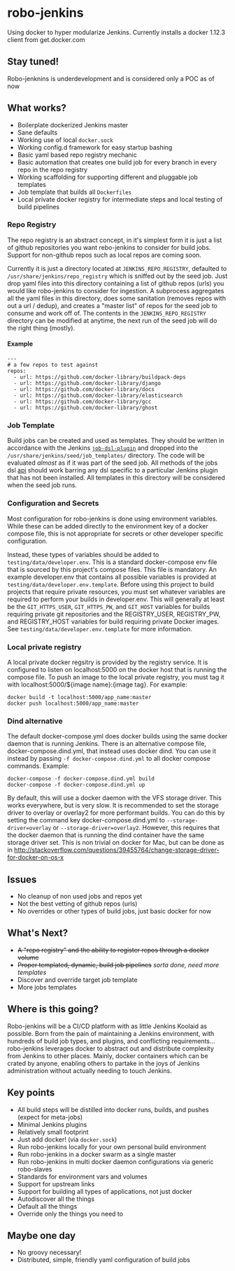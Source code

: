 # robo-jenkins
Using docker to hyper modularize Jenkins.  Currently installs a docker 1.12.3 client from get.docker.com

## Stay tuned!
Robo-jenknins is underdevelopment and is considered only a POC as of now

## What works?
* Boilerplate dockerized Jenkins master
* Sane defaults
* Working use of local `docker.sock`
* Working config.d framework for easy startup bashing
* Basic yaml based repo registry mechanic
* Basic automation that creates one build job for every branch in every repo in the repo registry
* Working scaffolding for supporting different and pluggable job templates
* Job template that builds all `Dockerfiles`
* Local private docker registry for intermediate steps and local testing of build pipelines

### Repo Registry
The repo registry is an abstract concept, in it's simplest form it is just a list of github repositories you want rebo-jenkins to consider for build jobs. Support for non-github repos such as local repos are coming soon.

Currently it is just a directory located at `JENKINS_REPO_REGISTRY`, defaulted to `/usr/share/jenkins/repo_registry` which is sniffed out by the seed job.  Just drop yaml files into this directory containing a list of github repos (urls) you would like robo-jenkins to consider for ingestion. A subprocess aggregates all the yaml files in this directory, does some sanitation (removes repos with out a url / dedup), and creates a "master list" of repos for the seed job to consume and work off of. The contents in the `JENKINS_REPO_REGISTRY` directory can be modified at anytime, the next run of the seed job will do the right thing (mostly).

#### Example
```
---
# a few repos to test against
repos:
  - url: https://github.com/docker-library/buildpack-deps
  - url: https://github.com/docker-library/django
  - url: https://github.com/docker-library/docs
  - url: https://github.com/docker-library/elasticsearch
  - url: https://github.com/docker-library/gcc
  - url: https://github.com/docker-library/ghost
```

### Job Template
Build jobs can be created and used as templates. They should be written in accordance with the Jenkins [`job-dsl-plugin`](https://github.com/jenkinsci/job-dsl-plugin/wiki) and dropped into the `/usr/share/jenkins/seed/job_templates/` directory. The code will be evaluated _almost_ as if it was part of the seed job. All methods of the jobs dsl [api](https://jenkinsci.github.io/job-dsl-plugin) should work barring any dsl specific to a particular Jenkins plugin that has not been installed. All templates in this directory will be considered when the seed job runs.

### Configuration and Secrets
Most configuration for robo-jenkins is done using environment variables.  While
these can be added directly to the environment key of a docker compose file, this is not appropriate for secrets or other developer specific configuration.

Instead, these types of variables should be added to `testing/data/developer.env`.  This is a standard docker-compose env file that is sourced by this project's compose files.  This file is mandatory.  An example developer.env that contains all possible variables is provided at `testing/data/developer.env.template`.  Before using this project to build projects that require private resources, you must set whatever variables are required to perform your builds in developer.env.  This will generally at least be the `GIT_HTTPS_USER`, `GIT_HTTPS_PW`, and `GIT_HOST` variables for builds requiring private git repositories and the REGISTRY_USER, REGISTRY_PW, and REGISTRY_HOST variables for build requiring private Docker images.  See `testing/data/developer.env.template` for more information.

### Local private registry
A local private docker regsitry is provided by the registry service.  It is configured to listen on localhost:5000 on the docker host that is running the compose file.  To push an image to the local private registry, you must tag it with localhost:5000/${image name}:{image tag}.  For example:
```
docker build -t localhost:5000/app_name:master
docker push localhost:5000/app_name:master
```

### Dind alternative
The default docker-compose.yml does docker builds using the same docker daemon that is running Jenkins.  There is an alternative compose file, docker-compose.dind.yml, that instead uses docker dind.  You can use it instead by passing `-f docker-compose.dind.yml` to all docker compose commands.
Example:
```
docker-compose -f docker-compose.dind.yml build
docker-compose -f docker-compose.dind.yml up
```

By default, this will use a docker daemon with the VFS storage driver.  This works everywhere, but is very slow.  It is recommended to set the storage driver to overlay or overlay2 for more performant builds.  You can do this by setting the command key docker-compose.dind.yml to `--storage-driver=overlay` or `--storage-driver=overlay2`.  However, this requires that the docker daemon that is running the dind container have the same storage driver set.  This is non trivial on docker for Mac, but can be done as in http://stackoverflow.com/questions/39455764/change-storage-driver-for-docker-on-os-x


## Issues
* No cleanup of non used jobs and repos yet
* Not the best vetting of github repos (urls)
* No overrides or other types of build jobs, just basic docker for now

## What's Next?
* ~~A "repo registry" and the ability to register repos through a docker volume~~
* ~~Proper templated, dynamic, build job pipelines~~ _sorta done, need more templates_
* Discover and override target job template
* More jobs templates

## Where is this going?
Robo-jenkins will be a CI/CD platform with as little Jenkins Koolaid as possible.  Born from the pain of maintaining a Jenkins environment, with hundreds of build job types, and plugins, and conflicting requirements... robo-jenkins leverages docker to abstract out and distribute complexity from Jenkins to other places.  Mainly, docker containers which can be crated by anyone, enabling others to partake in the joys of Jenkins administration without actually needing to touch Jenkins.

## Key points
* All build steps will be distilled into docker runs, builds, and pushes (expect for meta-jobs)
* Minimal Jenkins plugins
* Relatively small footprint
* Just add docker! (via `docker.sock`)
* Run robo-jenkins locally for your own personal build environment
* Run robo-jenkins in a docker swarm as a single master
* Run robo-jenkins in multi docker daemon configurations via generic robo-slaves
* Standards for environment vars and volumes
* Support for upstream links
* Support for building all types of applications, not just docker
* Autodiscover all the things
* Default all the things
* Override only the things you need to

## Maybe one day
* No groovy necessary!
* Distributed, simple, friendly yaml configuration of build jobs
